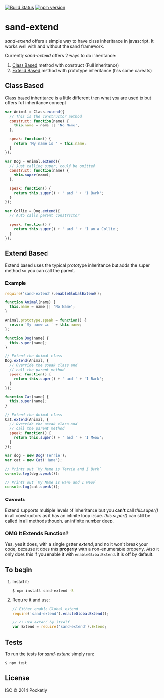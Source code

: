 
[![Build Status](https://travis-ci.org/pocketly/sand-extend.svg?branch=master)](https://travis-ci.org/pocketly/sand-extend) [![npm version](https://badge.fury.io/js/sand-extend.svg)](http://badge.fury.io/js/sand-extend)
# sand-extend

_sand-extend_ offers a simple way to have class inheritance in javascript.  It works well with and without the sand framework.

Currently _sand-extend_ offers 2 ways to do inheritance:
1. [Class Based](#class-based) method with construct (Full inheritance)
2. [Extend Based](#extend-based) method with prototype inheritance (has some caveats)

## Class Based
Class based inheritance is a little different then what you are used to but offers full inheritance concept

```javascript
var Animal = Class.extend({
  // This is the constructor method
  construct: function(name) {
    this.name = name || 'No Name';
  },

  speak: function() {
    return 'My name is ' + this.name;
  }
});

var Dog = Animal.extend({
  // Just calling super, could be omitted
  construct: function(name) {
    this.super(name);
  },

  speak: function() {
    return this.super() + ' and ' + 'I Bark';
  }
});

var Collie = Dog.extend({
  // Auto calls parent constructor
  
  speak: function() {
    return this.super() + ' and ' + 'I am a Collie';
  }
});
```
## Extend Based
Extend based uses the typical prototype inheritance but adds the super method so you can call the parent.

### Example
```javascript
require('sand-extend').enableGlobalExtend();

function Animal(name) {
  this.name = name || 'No Name';
}

Animal.prototype.speak = function() {
  return 'My name is ' + this.name;
};

function Dog(name) {
  this.super(name);
}

// Extend the Animal class
Dog.extend(Animal, {
  // Override the speak class and 
  // call the parent method
  speak: function() {
    return this.super() + ' and ' + 'I Bark';
  }
});

function Cat(name) {
  this.super(name);
}

// Extend the Animal class
Cat.extend(Animal, {
  // Override the speak class and 
  // call the parent method
  speak: function() {
    return this.super() + ' and ' + 'I Meow';
  }
});

var dog = new Dog('Terrie');
var cat = new Cat('Hana');

// Prints out `My Name is Terrie and I Bark`
console.log(dog.speak());

// Prints out `My Name is Hana and I Meow`
console.log(cat.speak());

```
### Caveats
Extend supports multiple levels of inheritance but you **can't** call _this.super()_ in all constructors as it has an infinite loop issue. _this.super()_ can still be called in all methods though, an infinite number deep.

### OMG It Extends Function?

Yes, yes it does, with a single getter _extend_, and no it won't break your code, because it does this **properly** with a non-enumerable property.
Also it only does this if you enable it with `enableGlobalExtend`. It is off by default.

## To begin

 1. Install it:

    ```bash
    $ npm install sand-extend -S
    ```

 2. Require it and use:

    ```javascript
    // Either enable Global extend
    require('sand-extend').enableGlobalExtend();
    
    // or Use extend by itself
    var Extend = require('sand-extend').Extend;
    ```

## Tests
To run the tests for _sand-extend_ simply run:
```bash
$ npm test
```

## License
ISC &copy; 2014 Pocketly